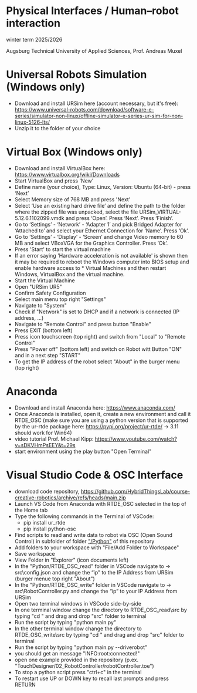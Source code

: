 # Physical Interfaces / Human–robot interaction
winter term 2025/2026

Augsburg Technical University of Applied Sciences, Prof. Andreas Muxel

# Universal Robots Simulation (Windows only)
* Download and install URSim here (account necessary, but it's free): https://www.universal-robots.com/download/software-e-series/simulator-non-linux/offline-simulator-e-series-ur-sim-for-non-linux-5126-lts/
* Unzip it to the folder of your choice

# Virtual Box (Windows only)
* Download and install VirtualBox here: https://www.virtualbox.org/wiki/Downloads
* Start VirtualBox and press 'New'
* Define name (your choice), Type: Linux, Version: Ubuntu (64-bit) - press ‘Next’
* Select Memory size of 768 MB and press 'Next'
* Select ‘Use an existing hard drive file’ and define the path to the folder where the zipped file was unpacked, select the file URSim_VIRTUAL-5.12.6.1102099.vmdk and press ‘Open’. Press ‘Next’. Press ‘Finish’.
* Go to ‘Settings’ - ‘Network’ - ‘Adapter 1’ and pick Bridged Adapter for ‘Attached to’ and select your Ethernet Connection for ‘Name’. Press ‘Ok’.
* Go to ‘Settings’ - ‘Display’ - ‘Screen’ and change Video memory to 60 MB and select VBoxVGA for the Graphics Controller. Press ‘Ok’.
* Press 'Start' to start the virtual machine
* If an error saying 'Hardware acceleration is not available' is shown then it may be required to reboot the Windows computer into BIOS setup and enable hardware access to * Virtual Machines and then restart Windows, VirtualBox and the virtual machine.
* Start the Virtual Machine
* Open "URSim UR5"
* Confirm Safety Configuration
* Select main menu top right "Settings"
* Navigate to "System"
* Check if "Network" is set to DHCP and if a network is connected (IP address, ...)
* Navigate to "Remote Control" and press button "Enable"
* Press EXIT (bottom left) 
* Press icon touchscreen (top right) and switch from "Local" to "Remote Control"
* Press "Power off" (bottom left) and switch on Robot witt Button "ON" and in a next step "START"
* To get the IP address of the robot select "About" in the burger menu (top right)

# Anaconda
* Download and install Anaconda here: https://www.anaconda.com/
* Once Anaconda is installed, open it, create a new environment and call it RTDE_OSC (make sure you are using a python version that is supported by the ur-rtde package here: https://pypi.org/project/ur-rtde/ -> 3.11 should work for Win64)
* video tutorial Prof. Michael Kipp: https://www.youtube.com/watch?v=sDKVHmPsEEY&t=29s
* start environment using the play button "Open Terminal"

# Visual Studio Code & OSC Interface
* download code repository, https://github.com/HybridThingsLab/course-creative-robotics/archive/refs/heads/main.zip
* Launch VS Code from Anaconda with RTDE_OSC selected in the top of the Home tab
* Type the following commands in the Terminal of VSCode:
    * pip install ur_rtde
    * pip install python-osc
* Find scripts to read and write data to robot via OSC (Open Sound Control) in subfolder of folder ["/Python"](https://github.com/HybridThingsLab/course-creative-robotics/tree/main/Python) of this repository
* Add folders to your workspace with "File/Add Folder to Workspace"
* Save workspace
* View Folder in "Explorer" (icon documents left)
* In the "Python/RTDE_OSC_read" folder in VSCode navigate to -> src\config.json and change the “ip” to the IP Address from URSim (burger menue top right "About")
* In the "Python/RTDE_OSC_write" folder in VSCode navigate to -> src\RobotController.py and change the “ip” to your IP Address from URSim
* Open two terminal windows in VSCode side-by-side
* In one terminal window change the directory to RTDE_OSC_read\src by typing "cd " and drag and drop "src" folder to terminal
* Run the script by typing "python main.py"
* In the other terminal window change the directory to RTDE_OSC_write\src by typing "cd " and drag and drop "src" folder to terminal
* Run the script by typing "python main.py --driverobot"
* you should get an message "INFO:root:connected!"
* open one example provided in the repository (p.ex. "TouchDesigner/02_RobotController/robotController.toe")
* To stop a python script press "ctrl+c" in the terminal
* To restart use UP or DOWN key to recall last prompts and press RETURN
